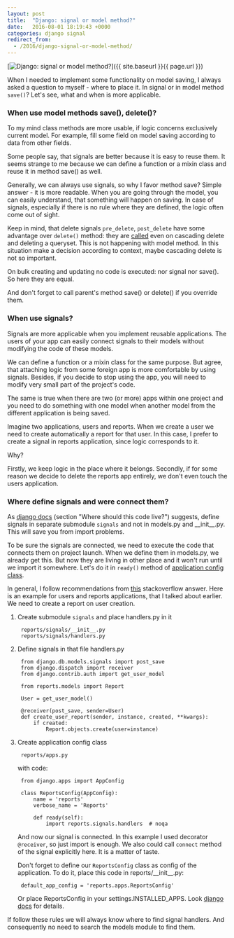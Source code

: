 ```yaml
---
layout: post
title:  "Django: signal or model method?"
date:   2016-08-01 18:19:43 +0000
categories: django signal
redirect_from:
  - /2016/django-signal-or-model-method/
---
```


[![Django: signal or model method?](https://img-fotki.yandex.ru/get/95108/85893628.c69/0_1d577c_baad2650_orig.png
 "Django: signal or model method?")]({{ site.baseurl }}{{ page.url }})

When I needed to implement some functionality on model saving, I always asked a question to myself - where to place it. In signal or in model method `save()`? Let's see, what and when is more applicable.

<!--more-->

### When use model methods save(), delete()?

To my mind class methods are more usable, if logic concerns exclusively current model. For example, fill some field on model saving according to data from other fields.

Some people say, that signals are better because it is easy to reuse them. It seems strange to me because we can define a function or a mixin class and reuse it in method save() as well.

Generally, we can always use signals, so why I favor method save? Simple answer - it is more readable. When you are going through the model, you can easily understand, that something will happen on saving. In case of signals, especially if there is no rule where they are defined, the logic often come out of sight.

Keep in mind, that delete signals `pre_delete`, `post_delete` have some advantage over `delete()` method: they are [called](https://docs.djangoproject.com/en/1.9/topics/db/models/#overriding-predefined-model-methods) even on cascading delete and deleting a queryset. This is not happening with model method. In this situation make a decision according to context, maybe cascading delete is not so important.

On bulk creating and updating no code is executed: nor signal nor save(). So here they are equal.

And don't forget to call parent's method save() or delete() if you override them.

### When use signals?

Signals are more applicable when you implement reusable applications. The users of your app can easily connect signals to their models without modifying the code of these models. 

We can define a function or a mixin class for the same purpose. But agree, that attaching logic from some foreign app is more comfortable by using signals. Besides, if you decide to stop using the app, you will need to modify very small part of the project's code.

The same is true when there are two (or more) apps within one project and you need to do something with one model when another model from the different application is being saved.

Imagine two applications, users and reports. When we create a user we need to create automatically a report for that user. In this case, I prefer to create a signal in reports application, since logic corresponds to it.

Why?

Firstly, we keep logic in the place where it belongs. Secondly, if for some reason we decide to delete the reports app entirely, we don't even touch the users application.

### Where define signals and were connect them?

As [django docs](https://docs.djangoproject.com/en/1.9/topics/signals/#connecting-receiver-functions) (section "Where should this code live?") suggests, define signals in separate submodule `signals` and not in models.py and \_\_init\_\_.py. This will save you from import problems.

To be sure the signals are connected, we need to execute the code that connects them on project launch. When we define them in models.py, we already get this. But now they are living in other place and it won't run until we import it somewhere. Let's do it in `ready()` method of [application config class](https://docs.djangoproject.com/en/1.9/ref/applications/).

In general, I follow recommendations from [this](http://stackoverflow.com/a/22924754/821594) stackoverflow answer. Here is an example for users and reports applications, that I talked about earlier. We need to create a report on user creation.

1. Create submodule `signals` and place handlers.py in it

        reports/signals/__init__.py
        reports/signals/handlers.py

2. Define signals in that file handlers.py


        from django.db.models.signals import post_save
        from django.dispatch import receiver
        from django.contrib.auth import get_user_model

        from reports.models import Report

        User = get_user_model()

        @receiver(post_save, sender=User)
        def create_user_report(sender, instance, created, **kwargs):
            if created:
                Report.objects.create(user=instance)

3. Create application config class

        reports/apps.py

    with code:

        from django.apps import AppConfig

        class ReportsConfig(AppConfig):
            name = 'reports'
            verbose_name = 'Reports'

            def ready(self):
                import reports.signals.handlers  # noqa

    And now our signal is connected. In this example I used decorator `@receiver`, so just import is enough. We also could call `connect` method of the signal explicitly here. It is a matter of taste.

    Don't forget to define our `ReportsConfig` class as config of the application. To do it, place this code in reports/\_\_init\_\_.py:

        default_app_config = 'reports.apps.ReportsConfig'

    Or place ReportsConfig in your settings.INSTALLED_APPS. Look [django docs](https://docs.djangoproject.com/en/dev/ref/applications/#configuring-applications) for details.

If follow these rules we will always know where to find signal handlers. And consequently no need to search the models module to find them.

